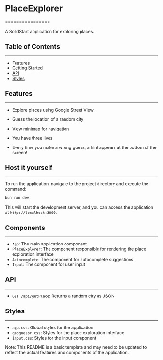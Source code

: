 

# PlaceExplorer
================

A SolidStart application for exploring places.

## Table of Contents
-----------------

* [Features](#features)
* [Getting Started](#host-it-yourself)
* [API](#api)
* [Styles](#styles)

## Features
--------

* Explore places using Google Street View
* Guess the location of a random city
* View minimap for navigation

* You have three lives
* Every time you make a wrong guess, a hint appears at the bottom of the screen!


## Host it yourself
---------------

To run the application, navigate to the project directory and execute the command:

```bash
bun run dev
```

This will start the development server, and you can access the application at `http://localhost:3000`.


## Components
------------

* `App`: The main application component
* `PlaceExplorer`: The component responsible for rendering the place exploration interface
* `Autocomplete`: The component for autocomplete suggestions
* `Input`: The component for user input

## API
----

* `GET /api/getPlace`: Returns a random city as JSON

## Styles
------

* `app.css`: Global styles for the application
* `geoguessr.css`: Styles for the place exploration interface
* `input.css`: Styles for the input component

Note: This README is a basic template and may need to be updated to reflect the actual features and components of the application.